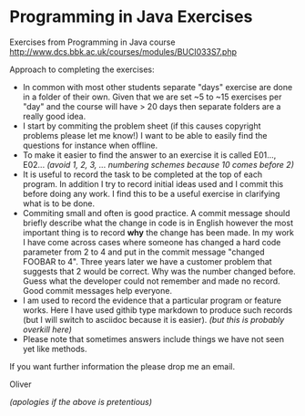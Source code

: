 Programming in Java Exercises
=============================

Exercises from Programming in Java course http://www.dcs.bbk.ac.uk/courses/modules/BUCI033S7.php

Approach to completing the exercises:
* In common with most other students separate "days" exercise are done in a folder of their own. Given that we are set ~5 to ~15 exercises per "day" and the course will have > 20 days then separate folders are a really good idea.
* I start by commiting the problem sheet (if this causes copyright problems please let me know!) I want to be able to easily find the questions for instance when offline.
* To make it easier to find the answer to an exercise it is called E01..., E02...  *(avoid 1, 2, 3, ...  numbering schemes because 10 comes before 2)*
* It is useful to record the task to be completed at the top of each program. In addition I try to record initial ideas used and I commit this before doing any work. I find this to be a useful exercise in clarifying what is to be done.
* Commiting small and often is good practice. A commit message should briefly describe what the change in code is in English however the most important thing is to record **why** the change has been made. In my work I have come across cases where someone has changed a hard code parameter from 2 to 4 and put in the commit message "changed FOOBAR to 4". Three years later we have a customer problem that suggests that 2 would be correct. Why was the number changed before. Guess what the developer could not remember and made no record. Good commit messages help everyone. 
* I am used to record the evidence that a particular program or feature works. Here I have used githib type markdown to produce such records (but I will switch to asciidoc because it is easier). *(but this is probably overkill here)*
* Please note that sometimes answers include things we have not seen yet like methods.

If you want further information the please drop me an email.

Oliver

*(apologies if the above is pretentious)*
